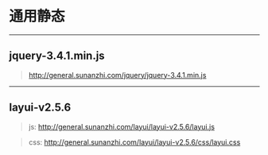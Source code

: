 # 通用静态

----

## jquery-3.4.1.min.js

> http://general.sunanzhi.com/jquery/jquery-3.4.1.min.js

---
## layui-v2.5.6

> js: http://general.sunanzhi.com/layui/layui-v2.5.6/layui.js

> css: http://general.sunanzhi.com/layui/layui-v2.5.6/css/layui.css
